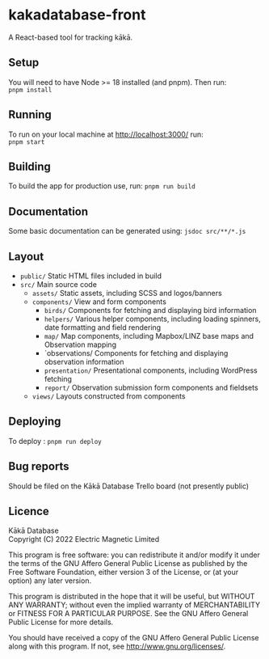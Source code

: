 # kakadatabase-front

A React-based tool for tracking kākā.

## Setup

You will need to have Node >= 18 installed (and pnpm). Then run:  
`pnpm install`

## Running

To run on your local machine at <http://localhost:3000/> run:  
`pnpm start`

## Building

To build the app for production use, run: `pnpm run build`

## Documentation

Some basic documentation can be generated using:
`jsdoc src/**/*.js`

## Layout

- `public/` Static HTML files included in build
- `src/` Main source code
  - `assets/` Static assets, including SCSS and logos/banners
  - `components/` View and form components
    - `birds/` Components for fetching and displaying bird information
    - `helpers/` Various helper components, including loading spinners, date formatting and field rendering
    - `map/` Map components, including Mapbox/LINZ base maps and Observation mapping
    - `observations/ Components for fetching and displaying observation information
    - `presentation/` Presentational components, including WordPress fetching
    - `report/` Observation submission form components and fieldsets
  - `views/` Layouts constructed from components

## Deploying

To deploy : `pnpm run deploy`

## Bug reports

Should be filed on the Kākā Database Trello board (not presently public)

## Licence

Kākā Database  
Copyright (C) 2022 Electric Magnetic Limited

This program is free software: you can redistribute it and/or modify it under the terms of the GNU Affero General Public License as published by the Free Software Foundation, either version 3 of the License, or (at your option) any later version.

This program is distributed in the hope that it will be useful, but WITHOUT ANY WARRANTY; without even the implied warranty of MERCHANTABILITY or FITNESS FOR A PARTICULAR PURPOSE. See the GNU Affero General Public License for more details.

You should have received a copy of the GNU Affero General Public License along with this program. If not, see http://www.gnu.org/licenses/.
